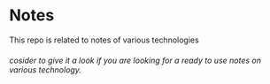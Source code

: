 # Notes
This repo is related to notes of various technologies
###### cosider to give it a look if you are looking for a ready to use notes on various technology.
